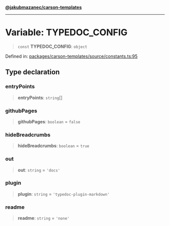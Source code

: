 [**@jakubmazanec/carson-templates**](../README.md)

---

# Variable: TYPEDOC_CONFIG

> `const` **TYPEDOC_CONFIG**: `object`

Defined in:
[packages/carson-templates/source/constants.ts:95](https://github.com/jakubmazanec/tools/blob/acfa246dbb1035f65efb7fa114167a3cbefca108/packages/carson-templates/source/constants.ts#L95)

## Type declaration

### entryPoints

> **entryPoints**: `string`[]

### githubPages

> **githubPages**: `boolean` = `false`

### hideBreadcrumbs

> **hideBreadcrumbs**: `boolean` = `true`

### out

> **out**: `string` = `'docs'`

### plugin

> **plugin**: `string` = `'typedoc-plugin-markdown'`

### readme

> **readme**: `string` = `'none'`
